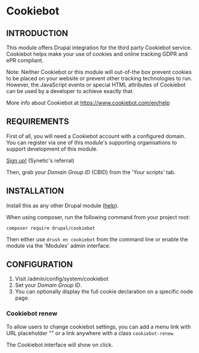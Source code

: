 Cookiebot
=========

## INTRODUCTION

This module offers Drupal integration for the third party Cookiebot service.
Cookiebot helps make your use of cookies and online tracking GDPR and ePR
compliant.

Note: Neither Cookiebot or this module will out-of-the box prevent cookies to be
placed on your website or prevent other tracking technologies to run. However,
the JavaScript events or special HTML attributes of Cookiebot can be used by a
developer to achieve exactly that.

More info about Cookiebot at https://www.cookiebot.com/en/help

## REQUIREMENTS

First of all, you will need a Cookiebot account with a configured domain.
You can register via one of this module's supporting organisations to support
development of this module.

[Sign up!](https://manage.cookiebot.com/goto/signup?rid=0N85W)
(Synetic's referral)

Then, grab your _Domain Group ID_ (CBID) from the 'Your scripts' tab.

## INSTALLATION

Install this as any other Drupal module
([help](https://www.drupal.org/docs/7/extend/installing-modules)).

When using composer, run the following command from your project root:

`composer require drupal/cookiebot`

Then either use `drush en cookiebot` from the command line or enable the module
via the 'Modules' admin interface.

## CONFIGURATION

1. Visit /admin/config/system/cookiebot
1. Set your _Domain Group ID_.
1. You can optionally display the full cookie declaration on a specific node
   page.

### Cookiebot renew

To allow users to change cookiebot settings, you can add a menu link with
URL placeholder "<cookiebot-renew>" or a link anywhere with a class
`cookiebot-renew`.

The Cookiebot interface will show on click.
